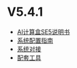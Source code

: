 # V5.4.1

- [AI计算盒SE5说明书](V5R4C01/api-lie-biao/5.SE5Introduce/README.md) 
- [系统配置指南](V5R4C01/api-lie-biao/xi-tong-pei-zhi-zhi-nang/README.md)  
- [系统对接](V5R4C01/api-lie-biao/xi-tong-dui-jie-shuo-ming-shu/README.md)
- [配套工具](V5R4C01/api-lie-biao/4.pei-tao-gong-ju/README.md)

